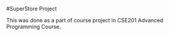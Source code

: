 
#SuperStore Project

This was done as a part of course project in CSE201 Advanced Programming Course.
